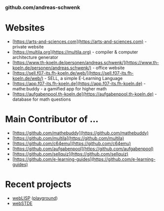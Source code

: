 ### github.com/andreas-schwenk

# Websites

- [https://arts-and-sciences.com](https://arts-and-sciences.com) - private website
- [https://multila.org](https://multila.org) - compiler & computer architecture generator
- [https://www.th-koeln.de/personen/andreas.schwenk/](https://www.th-koeln.de/personen/andreas.schwenk/) - office website
- [https://sell.f07-its.fh-koeln.de/web/](https://sell.f07-its.fh-koeln.de/web/) - SELL, a simple E-Learning Language
- [https://app.f07-its.fh-koeln.de](https://app.f07-its.fh-koeln.de) - mathe:buddy - a gamified app for higher math
- [https://aufgabenpool.th-koeln.de](https://aufgabenpool.th-koeln.de) - database for math questions

# Main Contributor of ...

- [https://github.com/mathebuddy](https://github.com/mathebuddy)
- [https://github.com/multila](https://github.com/multila)
- [https://github.com/c64emu](https://github.com/c64emu)
- [https://github.com/aufgabenpool](https://github.com/aufgabenpool)
- [https://github.com/sellquiz](https://github.com/sellquiz)
- [https://github.com/e-learning-guides](https://github.com/e-learning-guides)

# Recent projects

- [webLISP](https://github.com/andreas-schwenk/weblisp) ([playground](https://andreas-schwenk.github.io/weblisp/))
- [webSTDE](https://github.com/andreas-schwenk/webstde)
